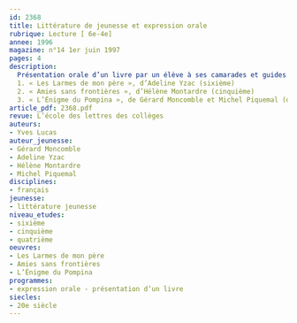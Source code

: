 ```yaml
---
id: 2368
title: Littérature de jeunesse et expression orale
rubrique: Lecture [ 6e-4e]
annee: 1996
magazine: n°14 1er juin 1997
pages: 4
description: 
  Présentation orale d’un livre par un élève à ses camarades et guides de préparation sur les titres suivants :
  1. « Les Larmes de mon père », d’Adeline Yzac (sixième)
  2. « Amies sans frontières », d’Hélène Montardre (cinquième)
  3. « L’Énigme du Pompina », de Gérard Moncomble et Michel Piquemal (quatrième)
article_pdf: 2368.pdf
revue: L’école des lettres des collèges
auteurs:
- Yves Lucas
auteur_jeunesse:
- Gérard Moncomble
- Adeline Yzac
- Hélène Montardre
- Michel Piquemal
disciplines:
- français
jeunesse:
- littérature jeunesse
niveau_etudes:
- sixième
- cinquième
- quatrième
oeuvres:
- Les Larmes de mon père
- Amies sans frontières
- L’Énigme du Pompina
programmes:
- expression orale - présentation d’un livre
siecles:
- 20e siècle
---
```

